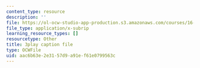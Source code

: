 ```yaml
---
content_type: resource
description: ''
file: https://ol-ocw-studio-app-production.s3.amazonaws.com/courses/16-687-private-pilot-ground-school-january-iap-2019/aac6b63e2e3157d9a91ef61e0799563c_n068fel-W9I.vtt
file_type: application/x-subrip
learning_resource_types: []
resourcetype: Other
title: 3play caption file
type: OCWFile
uid: aac6b63e-2e31-57d9-a91e-f61e0799563c
---
```

